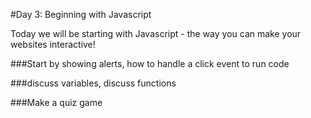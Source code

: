 #Day 3: Beginning with Javascript

Today we will be starting with Javascript - the way you can make your websites interactive!


###Start by showing alerts, how to handle a click event to run code

###discuss variables, discuss functions

###Make a quiz game